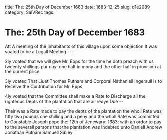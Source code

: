 title: The: 25th Day of December 1683
date: 1683-12-25
slug: d1e2089
category: SalVRec
tags: 


<div markdown class="doc" id="d1e2089">


# The: 25th Day of December 1683

Att A meeting of the Inhabitants of this village upon some objection It was voated to be a Legall Meeting ---

2ly voated that we will give Mr. Epps for the time he doth preach with us tweenty shillings par day: one half in mony and the other half in provision at the current price

3ly voated That Liuet Thomas Putnam and Corporal Nathaniell Ingersull is to Receive the Contribution for Mr. Epps

4ly voated that the Committee shall make a Rate to Discharge all the righteous Depts of the plantation that are all redye Due --

Their was a Rate made to pay the depts of the plantation the wholl Rate was fifty two pounds one shilling and a peny and the wholl Rate was committed to Constable Joseph pope the: 12th of Jenewary: 1683: with an ordor to pay to the severall parsons that the plantation was Indebted unto Daniell Andrew Jonathan Putnam Samuell Sibley
</div>